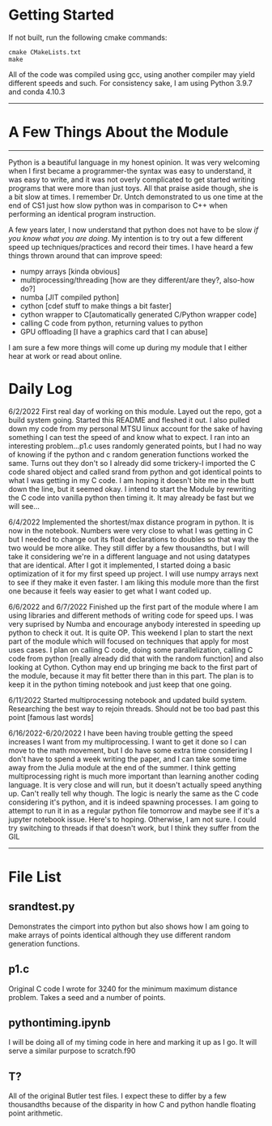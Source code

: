 # Getting Started
If not built, run the following cmake commands:
```console
cmake CMakeLists.txt
make
```
All of the code was compiled using gcc, using another compiler may yield different speeds and such.
For consistency sake, I am using Python 3.9.7 and conda 4.10.3 


-----------------------------------------------------------------------------------------------------------------

# A Few Things About the Module
------------------------------------------------------------------------------------------------------------------
Python is a beautiful language in my honest opinion. It was very welcoming when I first became a programmer-the 
syntax was easy to understand, it was easy to write, and it was not overly complicated to get started writing programs
that were more than just toys. All that praise aside though, she is a bit slow at times. I remember Dr. Untch demonstrated
to us one time at the end of CS1 just how slow python was in comparison to C++ when performing an identical program
instruction.

A few years later, I now understand that python does not have to be slow *if you know what you are doing*. My intention
is to try out a few different speed up techniques/practices and record their times. I have heard a few things thrown around 
that can improve speed:

* numpy arrays [kinda obvious]
* multiprocessing/threading [how are they different/are they?, also-how do?]
* numba [JIT compiled python]
* cython [cdef stuff to make things a bit faster]
* cython wrapper to C[automatically generated C\/Python wrapper code]
* calling C code from python, returning values to python
* GPU offloading [I have a graphics card that I can abuse]

I am sure a few more things will come up during my module that I either hear at work or read about online.


# Daily Log
6/2/2022
First real day of working on this module. Layed out the repo, got a build system going. Started this README and fleshed it out.
I also pulled down my code from my personal MTSU linux account for the sake of having something I can test the speed of and 
know what to expect. I ran into an interesting problem...p1.c uses randomly generated points, but I had no way of knowing if
the python and c random generation functions worked the same. Turns out they don't so I already did some trickery-I imported
the C code shared object and called srand from python and got identical points to what I was getting in my C code.
I am hoping it doesn't bite me in the butt down the line, but it seemed okay. I intend to start the Module by rewriting the
C code into vanilla python then timing it. It may already be fast but we will see...

6/4/2022
Implemented the shortest/max distance program in python. It is now in the notebook. Numbers were very close to what I was getting in C
but I needed to change out its float declarations to doubles so that way the two would be more alike. They still differ by a few thousandths,
but I will take it considering we're in a different language and not using datatypes that are identical. After I got it implemented,
I started doing a basic optimization of it for my first speed up project. I will use numpy arrays next to see if they make it even faster.
I am liking this module more than the first one because it feels way easier to get what I want coded up.

6/6/2022 and 6/7/2022
Finished up the first part of the module where I am using libraries and different methods of writing code for speed ups.
I was very suprised by Numba and encourage anybody interested in speeding up python to check it out. It is quite OP. 
This weekend I plan to start the next part of the module which will focused on techniques that apply for most uses cases. 
I plan on calling C code, doing some parallelization, calling C code from python [really already did that with the random function]
and also looking at Cython. Cython may end up bringing me back to the first part of the module, because it may fit better there than in this part.
The plan is to keep it in the python timing notebook and just keep that one going.

6/11/2022
Started multiprocessing notebook and updated build system. Researching the best way to rejoin threads. 
Should not be too bad past this point [famous last words]

6/16/2022-6/20/2022
I have been having trouble getting the speed increases I want from my multiprocessing. I want to get it done so
I can move to the math movement, but I do have some extra time considering I don't have to spend a week writing the
paper, and I can take some time away from the Julia module at the end of the summer. I think getting multiprocessing 
right is much more important than learning another coding language. It is very close and will run, but it doesn't
actually speed anything up. Can't really tell why though. The logic is nearly the same as the C code considering 
it's python, and it is indeed spawning processes. I am going to attempt to run it in as a regular python file tomorrow
and maybe see if it's a jupyter notebook issue. Here's to hoping. Otherwise, I am not sure. I could try switching to threads
if that doesn't work, but I think they suffer from the GIL


------------------------------------------------------------------------------------------------------------------

# File List
## srandtest.py 
Demonstrates the cimport into python but also shows how I am going to make arrays of points identical although they 
use different random generation functions.

## p1.c
Original C code I wrote for 3240 for the minimum maximum distance problem. Takes a seed and a number of points. 

## pythontiming.ipynb
I will be doing all of my timing code in here and marking it up as I go. It will serve a similar purpose to scratch.f90

## T? 
All of the original Butler test files. I expect these to differ by a few thousandths because of the disparity in how
C and python handle floating point arithmetic.

 
